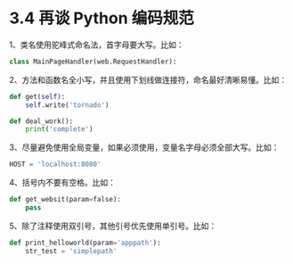 # 3.4 再谈 Python 编码规范

1、类名使用驼峰式命名法，首字母要大写。比如：

```python
class MainPageHandler(web.RequestHandler):
```

2、方法和函数名全小写，并且使用下划线做连接符，命名最好清晰易懂。比如：
```python
def get(self):
    self.write('tornado')

def deal_work():
    print('complete')
```

3、尽量避免使用全局变量，如果必须使用，变量名字母必须全部大写。比如：
```python
HOST = 'localhost:8080'
```

4、括号内不要有空格。比如：
```python
def get_websit(param=false):
    pass
```

5、除了注释使用双引号，其他引号优先使用单引号。比如：
```python
def print_helloworld(param='apppath'):
    str_test = 'simplepath'
```

